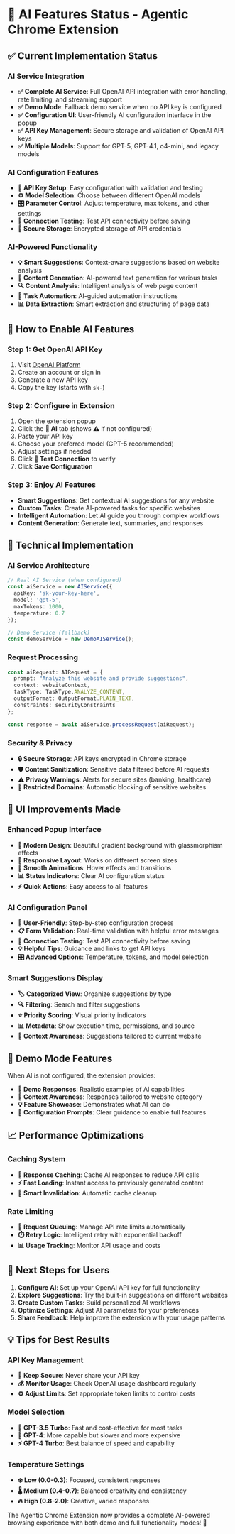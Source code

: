 # 🤖 AI Features Status - Agentic Chrome Extension

## ✅ Current Implementation Status

### AI Service Integration
- **✅ Complete AI Service**: Full OpenAI API integration with error handling, rate limiting, and streaming support
- **✅ Demo Mode**: Fallback demo service when no API key is configured
- **✅ Configuration UI**: User-friendly AI configuration interface in the popup
- **✅ API Key Management**: Secure storage and validation of OpenAI API keys
- **✅ Multiple Models**: Support for GPT-5, GPT-4.1, o4-mini, and legacy models

### AI Configuration Features
- **🔧 API Key Setup**: Easy configuration with validation and testing
- **⚙️ Model Selection**: Choose between different OpenAI models
- **🎛️ Parameter Control**: Adjust temperature, max tokens, and other settings
- **🧪 Connection Testing**: Test API connectivity before saving
- **💾 Secure Storage**: Encrypted storage of API credentials

### AI-Powered Functionality
- **💡 Smart Suggestions**: Context-aware suggestions based on website analysis
- **📝 Content Generation**: AI-powered text generation for various tasks
- **🔍 Content Analysis**: Intelligent analysis of web page content
- **🤖 Task Automation**: AI-guided automation instructions
- **📊 Data Extraction**: Smart extraction and structuring of page data

## 🎯 How to Enable AI Features

### Step 1: Get OpenAI API Key
1. Visit [OpenAI Platform](https://platform.openai.com/api-keys)
2. Create an account or sign in
3. Generate a new API key
4. Copy the key (starts with `sk-`)

### Step 2: Configure in Extension
1. Open the extension popup
2. Click the **🤖 AI** tab (shows ⚠️ if not configured)
3. Paste your API key
4. Choose your preferred model (GPT-5 recommended)
5. Adjust settings if needed
6. Click **🧪 Test Connection** to verify
7. Click **Save Configuration**

### Step 3: Enjoy AI Features
- **Smart Suggestions**: Get contextual AI suggestions for any website
- **Custom Tasks**: Create AI-powered tasks for specific websites
- **Intelligent Automation**: Let AI guide you through complex workflows
- **Content Generation**: Generate text, summaries, and responses

## 🔧 Technical Implementation

### AI Service Architecture
```typescript
// Real AI Service (when configured)
const aiService = new AIService({
  apiKey: 'sk-your-key-here',
  model: 'gpt-5',
  maxTokens: 1000,
  temperature: 0.7
});

// Demo Service (fallback)
const demoService = new DemoAIService();
```

### Request Processing
```typescript
const aiRequest: AIRequest = {
  prompt: "Analyze this website and provide suggestions",
  context: websiteContext,
  taskType: TaskType.ANALYZE_CONTENT,
  outputFormat: OutputFormat.PLAIN_TEXT,
  constraints: securityConstraints
};

const response = await aiService.processRequest(aiRequest);
```

### Security & Privacy
- **🔒 Secure Storage**: API keys encrypted in Chrome storage
- **🛡️ Content Sanitization**: Sensitive data filtered before AI requests
- **⚠️ Privacy Warnings**: Alerts for secure sites (banking, healthcare)
- **🚫 Restricted Domains**: Automatic blocking of sensitive websites

## 🎨 UI Improvements Made

### Enhanced Popup Interface
- **🎨 Modern Design**: Beautiful gradient background with glassmorphism effects
- **📱 Responsive Layout**: Works on different screen sizes
- **🔄 Smooth Animations**: Hover effects and transitions
- **📊 Status Indicators**: Clear AI configuration status
- **⚡ Quick Actions**: Easy access to all features

### AI Configuration Panel
- **🎯 User-Friendly**: Step-by-step configuration process
- **📋 Form Validation**: Real-time validation with helpful error messages
- **🧪 Connection Testing**: Test API connectivity before saving
- **💡 Helpful Tips**: Guidance and links to get API keys
- **🎛️ Advanced Options**: Temperature, tokens, and model selection

### Smart Suggestions Display
- **🏷️ Categorized View**: Organize suggestions by type
- **🔍 Filtering**: Search and filter suggestions
- **⭐ Priority Scoring**: Visual priority indicators
- **📊 Metadata**: Show execution time, permissions, and source
- **🎯 Context Awareness**: Suggestions tailored to current website

## 🚀 Demo Mode Features

When AI is not configured, the extension provides:
- **📝 Demo Responses**: Realistic examples of AI capabilities
- **🎯 Context Awareness**: Responses tailored to website category
- **💡 Feature Showcase**: Demonstrates what AI can do
- **🔧 Configuration Prompts**: Clear guidance to enable full features

## 📈 Performance Optimizations

### Caching System
- **💾 Response Caching**: Cache AI responses to reduce API calls
- **⚡ Fast Loading**: Instant access to previously generated content
- **🔄 Smart Invalidation**: Automatic cache cleanup

### Rate Limiting
- **🚦 Request Queuing**: Manage API rate limits automatically
- **⏱️ Retry Logic**: Intelligent retry with exponential backoff
- **📊 Usage Tracking**: Monitor API usage and costs

## 🎯 Next Steps for Users

1. **Configure AI**: Set up your OpenAI API key for full functionality
2. **Explore Suggestions**: Try the built-in suggestions on different websites
3. **Create Custom Tasks**: Build personalized AI workflows
4. **Optimize Settings**: Adjust AI parameters for your preferences
5. **Share Feedback**: Help improve the extension with your usage patterns

## 💡 Tips for Best Results

### API Key Management
- **🔑 Keep Secure**: Never share your API key
- **💰 Monitor Usage**: Check OpenAI usage dashboard regularly
- **⚙️ Adjust Limits**: Set appropriate token limits to control costs

### Model Selection
- **🚀 GPT-3.5 Turbo**: Fast and cost-effective for most tasks
- **🧠 GPT-4**: More capable but slower and more expensive
- **⚡ GPT-4 Turbo**: Best balance of speed and capability

### Temperature Settings
- **❄️ Low (0.0-0.3)**: Focused, consistent responses
- **🌡️ Medium (0.4-0.7)**: Balanced creativity and consistency
- **🔥 High (0.8-2.0)**: Creative, varied responses

The Agentic Chrome Extension now provides a complete AI-powered browsing experience with both demo and full functionality modes! 🎉